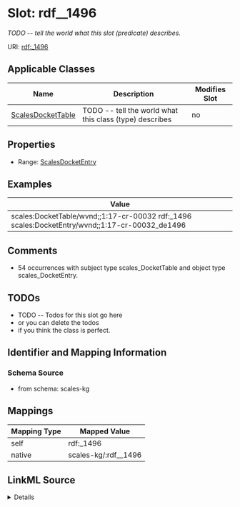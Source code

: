 

# Slot: rdf__1496


_TODO -- tell the world what this slot (predicate) describes._





URI: [rdf:_1496](http://www.w3.org/1999/02/22-rdf-syntax-ns#_1496)



<!-- no inheritance hierarchy -->





## Applicable Classes

| Name | Description | Modifies Slot |
| --- | --- | --- |
| [ScalesDocketTable](../classes/ScalesDocketTable.md) | TODO -- tell the world what this class (type) describes |  no  |







## Properties

* Range: [ScalesDocketEntry](../classes/ScalesDocketEntry.md)






## Examples

| Value |
| --- |
| scales:DocketTable/wvnd;;1:17-cr-00032 rdf:_1496 scales:DocketEntry/wvnd;;1:17-cr-00032_de1496 |

## Comments

* 54 occurrences with subject type scales_DocketTable and object type scales_DocketEntry.

## TODOs

* TODO -- Todos for this slot go here
* or you can delete the todos
* if you think the class is perfect.

## Identifier and Mapping Information







### Schema Source


* from schema: scales-kg




## Mappings

| Mapping Type | Mapped Value |
| ---  | ---  |
| self | rdf:_1496 |
| native | scales-kg/:rdf__1496 |




## LinkML Source

<details>
```yaml
name: rdf__1496
description: TODO -- tell the world what this slot (predicate) describes.
todos:
- TODO -- Todos for this slot go here
- or you can delete the todos
- if you think the class is perfect.
comments:
- 54 occurrences with subject type scales_DocketTable and object type scales_DocketEntry.
examples:
- value: scales:DocketTable/wvnd;;1:17-cr-00032 rdf:_1496 scales:DocketEntry/wvnd;;1:17-cr-00032_de1496
from_schema: scales-kg
rank: 1000
slot_uri: rdf:_1496
alias: rdf__1496
domain_of:
- scales_DocketTable
range: scales_DocketEntry

```
</details>